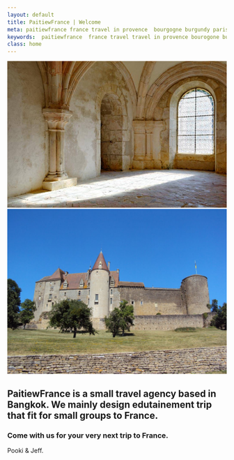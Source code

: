 ```yaml
---
layout: default
title: PaitiewFrance | Welcome
meta: paitiewfrance france travel in provence  bourgogne burgundy paris  avignon grasse  baux de provence luberon
keywords:  paitiewfrance  france travel travel in provence bourogone burgundy paris avignon grasse  baux de provence luberon
class: home
---
```


<div class="intro-picture">
    <img src="img/fontenay.jpg" alt="" id="one">
    <img src="img/chateauneuf.jpg" alt="" id="two">
</div>

##  PaitiewFrance is a small travel agency based in Bangkok. We mainly design edutainement trip that fit for small groups to France.

### Come with us for your very next trip to France.


Pooki & Jeff.  

